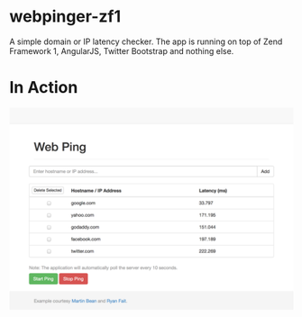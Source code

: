 webpinger-zf1
=============

A simple domain or IP latency checker. The app is running on top of Zend Framework 1, AngularJS, Twitter Bootstrap and nothing else.

In Action
=========

![Latency Check in Action](public/images/webping-in-action.png?raw=true)